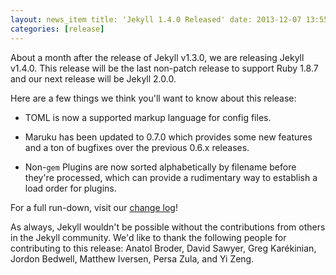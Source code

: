 ```yaml
---
layout: news_item title: 'Jekyll 1.4.0 Released' date: 2013-12-07 13:55:28 -0600 author: mattr- version: 1.4.0
categories: [release]
---
```


About a month after the release of Jekyll v1.3.0, we are releasing Jekyll v1.4.0. This release will be the last
non-patch release to support Ruby 1.8.7 and our next release will be Jekyll 2.0.0.

Here are a few things we think you'll want to know about this release:

* TOML is now a supported markup language for config files.

* Maruku has been updated to 0.7.0 which provides some new features and a ton of bugfixes over the previous 0.6.x
  releases.

* Non-`gem` Plugins are now sorted alphabetically by filename before they're processed, which can provide a rudimentary
  way to establish a load order for plugins.

For a full run-down, visit our [change log](/docs/history/)!

As always, Jekyll wouldn't be possible without the contributions from others in the Jekyll community. We'd like to thank
the following people for contributing to this release: Anatol Broder, David Sawyer, Greg Karékinian, Jordon Bedwell,
Matthew Iversen, Persa Zula, and Yi Zeng.
